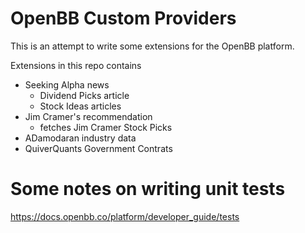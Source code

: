 # OpenBB Custom Providers

This is an attempt to write some extensions for the OpenBB platform.

Extensions in this repo contains
- Seeking Alpha news
  - Dividend Picks article
  - Stock Ideas articles
- Jim Cramer's recommendation
  - fetches Jim Cramer Stock Picks
- ADamodaran industry data
- QuiverQuants Government Contrats

# Some notes on writing unit tests
https://docs.openbb.co/platform/developer_guide/tests 